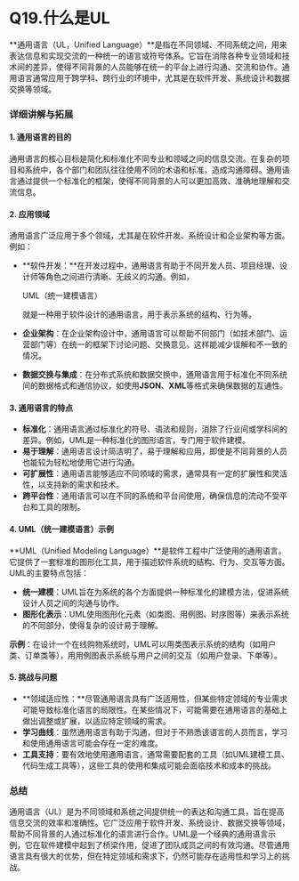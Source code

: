 # Q19.什么是UL

**通用语言（UL，Unified Language）**是指在不同领域、不同系统之间，用来表达信息和实现交流的一种统一的语言或符号体系。它旨在消除各种专业领域和技术间的差异，使得不同背景的人员能够在统一的平台上进行沟通、交流和协作。通用语言通常应用于跨学科、跨行业的环境中，尤其是在软件开发、系统设计和数据交换等领域。

### 详细讲解与拓展

#### 1. **通用语言的目的**

通用语言的核心目标是简化和标准化不同专业和领域之间的信息交流。在复杂的项目和系统中，各个部门和团队往往使用不同的术语和标准，造成沟通障碍。通用语言通过提供一个标准化的框架，使得不同背景的人可以更加高效、准确地理解和交流信息。

#### 2. **应用领域**

通用语言广泛应用于多个领域，尤其是在软件开发、系统设计和企业架构等方面。例如：

- **软件开发：**在开发过程中，通用语言有助于不同开发人员、项目经理、设计师等角色之间进行清晰、无歧义的沟通。例如，

  UML（统一建模语言）

  就是一种用于软件设计的通用语言，用于表示系统的结构、行为等。

- **企业架构**：在企业架构设计中，通用语言可以帮助不同部门（如技术部门、运营部门等）在统一的框架下讨论问题、交换意见。这样能减少误解和不一致的情况。

- **数据交换与集成**：在分布式系统和数据交换中，通用语言用于标准化不同系统间的数据格式和通信协议，如使用**JSON**、**XML**等格式来确保数据的互通性。

#### 3. **通用语言的特点**

- **标准化**：通用语言通过标准化的符号、语法和规则，消除了行业间或学科间的差异。例如，UML是一种标准化的图形语言，专门用于软件建模。
- **易于理解**：通用语言设计简洁明了，易于理解和应用，即使是不同背景的人员也能较为轻松地使用它进行沟通。
- **可扩展性**：通用语言能够适应不同领域的需求，通常具有一定的扩展性和灵活性，以支持新的需求和技术。
- **跨平台性**：通用语言可以在不同的系统和平台间使用，确保信息的流动不受平台和工具的限制。

#### 4. **UML（统一建模语言）示例**

**UML（Unified Modeling Language）**是软件工程中广泛使用的通用语言。它提供了一套标准的图形化工具，用于描述软件系统的结构、行为、交互等方面。UML的主要特点包括：

- **统一建模**：UML旨在为系统的各个方面提供一种标准化的建模方法，促进系统设计人员之间的沟通与协作。
- **图形化表示**：UML使用图形化元素（如类图、用例图、时序图等）来表示系统的不同部分，使得复杂的设计易于理解。

**示例**：在设计一个在线购物系统时，UML可以用类图表示系统的结构（如用户类、订单类等），用用例图表示系统与用户之间的交互（如用户登录、下单等）。

#### 5. **挑战与问题**

- **领域适应性：**尽管通用语言具有广泛适用性，但某些特定领域的专业需求可能导致标准化语言的局限性。在某些情况下，可能需要在通用语言的基础上做出调整或扩展，以适应特定领域的需求。
- **学习曲线**：虽然通用语言有助于沟通，但对于不熟悉该语言的人员而言，学习和使用通用语言可能会存在一定的难度。
- **工具支持**：要有效地使用通用语言，通常需要配套的工具（如UML建模工具、代码生成工具等），这些工具的使用和集成可能会面临技术和成本的挑战。

### 总结

通用语言（UL）是为不同领域和系统之间提供统一的表达和沟通工具，旨在提高信息交流的效率和准确性。它广泛应用于软件开发、系统设计、数据交换等领域，帮助不同背景的人通过标准化的语言进行合作。UML是一个经典的通用语言示例，它在软件建模中起到了桥梁作用，促进了团队成员之间的有效沟通。尽管通用语言具有很大的优势，但在特定领域和需求下，仍然可能存在适用性和学习上的挑战。